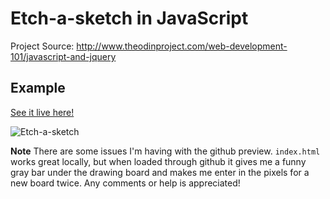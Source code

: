 # Etch-a-sketch in JavaScript

Project Source: http://www.theodinproject.com/web-development-101/javascript-and-jquery

## Example

[See it live here!](http://htmlpreview.github.io/?https://github.com/craftykate/odin-project/blob/master/Chapter_02-Web_Development_101/ch02_etch_a_sketch/index.html)

![Etch-a-sketch](https://github.com/craftykate/odin-project/blob/master/Chapter_02-Web_Development_101/ch02_etch_a_sketch/img/etch.png)

**Note** There are some issues I'm having with the github preview. `index.html` works great locally, but when loaded through github it gives me a funny gray bar under the drawing board and makes me enter in the pixels for a new board twice. Any comments or help is appreciated!